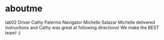 # aboutme
lab02
Driver Cathy Palermo
Navigator Michelle Salazar
Michelle delivered instructions and Cathy was great at following directions!  We make the BEST team! :)